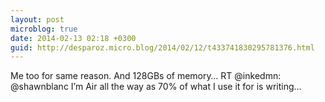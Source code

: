 ```yaml
---
layout: post
microblog: true
date: 2014-02-13 02:18 +0300
guid: http://desparoz.micro.blog/2014/02/12/t433741830295781376.html
---
```

Me too for same reason. And 128GBs of memory… RT @inkedmn: @shawnblanc I’m Air all the way as 70% of what I use it for is writing…
